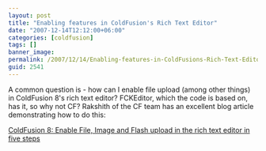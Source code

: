 ```yaml
---
layout: post
title: "Enabling features in ColdFusion's Rich Text Editor"
date: "2007-12-14T12:12:00+06:00"
categories: [coldfusion]
tags: []
banner_image: 
permalink: /2007/12/14/Enabling-features-in-ColdFusions-Rich-Text-Editor
guid: 2541
---
```


A common question is - how can I enable file upload (among other things) in ColdFusion 8's rich text editor? FCKEditor, which the code is based on, has it, so why not CF? Rakshith of the CF team has an excellent blog article demonstrating how to do this:

<a href="http://www.rakshith.net/blog/?p=41">ColdFusion 8: Enable File, Image and Flash upload in the rich text editor in five steps</a>